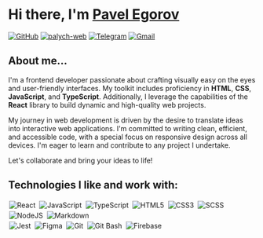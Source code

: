 # Hi there, I'm [Pavel Egorov](https://Palych18)
[<img alt="GitHub" src="https://img.shields.io/badge/GitHub-100000?logo=github&style=for-the-badge&logoColor=white">](https://github.com/Palych18)
[<img alt="palych-web" src="https://img.shields.io/badge/Portfolio-%2300693E.svg?&style=for-the-badge">](https://egorovdev.com)
[<img alt="Telegram" src="https://img.shields.io/badge/Telegram-2CA5E0?style=for-the-badge&logo=telegram&logoColor=white">](https://t.me/Palych180)
[<img alt="Gmail" src="https://img.shields.io/badge/Gmail-D14836?style=for-the-badge&logo=gmail&logoColor=white" />](mailto:paulyugoroff@gmail.com)

## About me...


I'm a frontend developer passionate about crafting visually easy on the eyes and user-friendly interfaces. My toolkit includes proficiency in __HTML__, __CSS__, __JavaScript__, and __TypeScript__. Additionally, I leverage the capabilities of the __React__ library to build dynamic and high-quality web projects.

My journey in web development is driven by the desire to translate ideas into interactive web applications. I'm committed to writing clean, efficient, and accessible code, with a special focus on responsive design across all devices. I'm eager to learn and contribute to any project I undertake.

Let's collaborate and bring your ideas to life!


## Technologies I like and work with:

<p>
<img alt="React" src="https://img.shields.io/badge/react%20-%2320232a.svg?&style=flat-square&logo=react&logoColor=%2361DAFB" style="margin:2px;"/>
<img alt="JavaScript" src="https://img.shields.io/badge/javascript%20-%23323330.svg?&style=flat-square&logo=javascript&logoColor=%23F7DF1E" style="margin:2px;"/>
<img alt="TypeScript" src="https://img.shields.io/badge/TypeScript%20-%23007ACC.svg?&style=flat-square&logo=typescript&logoColor=white" style="margin:2px;"/>
<img alt="HTML5" src="https://img.shields.io/badge/HTML5%20-%23E34F26.svg?&style=flat-square&logo=html5&logoColor=white" style="margin:2px;"/>
<img alt="CSS3" src="https://img.shields.io/badge/css3%20-%231572B6.svg?&style=flat-square&logo=css3&logoColor=white" style="margin:2px;"/>
<img alt="SCSS" src="https://img.shields.io/badge/SCSS%20-%23CB6586.svg?&style=flat-square&logo=sass&logoColor=white" style="margin:2px;"/>
<img alt="NodeJS" src="https://img.shields.io/badge/node.js%20-%2343853D.svg?&style=flat-square&logo=node.js&logoColor=white" style="margin:2px;"/>
<img alt="Markdown" src="https://img.shields.io/badge/Markdown-000000?style=flat-square&logo=markdown&logoColor=white" style="margin:2px;"/>
<br/>
<img alt="Jest" src="https://img.shields.io/badge/Jest-C21325?style=flat-square&logo=jest&logoColor=white" style="margin:2px;"/>
<img alt="Figma" src="https://img.shields.io/badge/Figma-F24E1E?style=flat-square&logo=figma&logoColor=white" style="margin:2px;"/>
<img alt="Git" src="https://img.shields.io/badge/git%20-%23F05033.svg?&style=flat-square&logo=git&logoColor=white" style="margin:2px;"/>
<img alt="Git Bash" src="https://img.shields.io/badge/Git_Bash-%23DC9D00?style=flat-square" style="margin:2px;"/>
<img alt="Firebase" src="https://img.shields.io/badge/Firebase-FFCA28?style=flat-square&logo=firebase&logoColor=white" style="margin:2px;"/>
<br/>
<p/>

